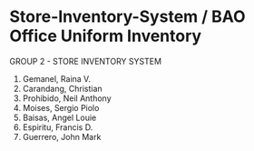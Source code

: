 # Store-Inventory-System / BAO Office Uniform Inventory
GROUP 2 - STORE INVENTORY SYSTEM 
1. Gemanel, Raina V.
2. Carandang, Christian
3. Prohibido, Neil Anthony
4. Moises, Sergio Piolo
5. Baisas, Angel Louie 
6. Espiritu, Francis D.
7. Guerrero, John Mark
